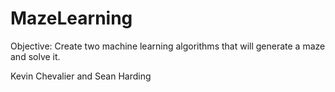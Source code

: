 # MazeLearning

Objective:
Create two machine learning algorithms that will generate a maze and solve it.


Kevin Chevalier and Sean Harding
